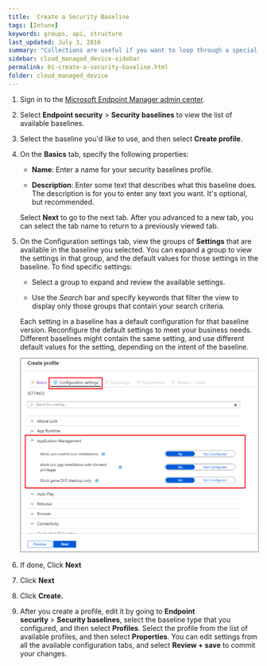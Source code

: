 ```yaml
---
title:  Create a Security Baseline
tags: [Intune]
keywords: groups, api, structure
last_updated: July 3, 2016
summary: "Collections are useful if you want to loop through a special folder of pages that you make available in a content API. You could also use collections if you have a set of articles that you want to treat differently from the other content, with a different layout or format."
sidebar: cloud_managed_device-sidebar
permalink: 01-create-a-security-baseline.html
folder: cloud_managed_device
---
```


1.  Sign in to the [Microsoft Endpoint Manager admin center](https://go.microsoft.com/fwlink/?linkid=2109431).
    
2.  Select **Endpoint security** > **Security baselines** to view the list of available baselines.
    
3.  Select the baseline you'd like to use, and then select **Create profile**.
    
4.  On the **Basics** tab, specify the following properties:
    
    *   **Name**: Enter a name for your security baselines profile.
        
    *   **Description**: Enter some text that describes what this baseline does. The description is for you to enter any text you want. It's optional, but recommended.
        
    
    Select **Next** to go to the next tab. After you advanced to a new tab, you can select the tab name to return to a previously viewed tab.
    
5.  On the Configuration settings tab, view the groups of **Settings** that are available in the baseline you selected. You can expand a group to view the settings in that group, and the default values for those settings in the baseline. To find specific settings:
    
    *   Select a group to expand and review the available settings.
        
    *   Use the _Search_ bar and specify keywords that filter the view to display only those groups that contain your search criteria.
        
    
    Each setting in a baseline has a default configuration for that baseline version. Reconfigure the default settings to meet your business needs. Different baselines might contain the same setting, and use different default values for the setting, depending on the intent of the baseline.
    
    ![](attachments/2013429874/2013331610.png)
6.  If done, Click **Next**
    
7.  Click **Next**
    
8.  Click **Create.**
    
9.  After you create a profile, edit it by going to **Endpoint security** > **Security baselines**, select the baseline type that you configured, and then select **Profiles**. Select the profile from the list of available profiles, and then select **Properties**. You can edit settings from all the available configuration tabs, and select **Review + save** to commit your changes.